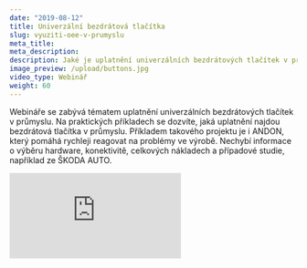```yaml
---
date: "2019-08-12"
title: Univerzální bezdrátová tlačítka
slug: vyuziti-oee-v-prumyslu
meta_title:
meta_description:
description: Jaké je uplatnění univerzálních bezdrátových tlačítek v průmyslu a jak pomáhají ve ŠKODA AUTO?
image_preview: /upload/buttons.jpg
video_type: Webinář
weight: 60
---
```


Webináře se zabývá tématem uplatnění univerzálních bezdrátových tlačítek v průmyslu. Na praktických příkladech se dozvíte, jaká uplatnění najdou bezdrátová tlačítka v průmyslu. Příkladem takového projektu je i ANDON, který pomáhá rychleji reagovat na problémy ve výrobě. Nechybí informace o výběru hardware, konektivitě, celkových nákladech a případové studie, například ze ŠKODA AUTO.

<div class = "video-container">
<iframe src="https://www.youtube.com/embed/OgJ4I7d8dVE?modestbranding=1&amp;showinfo=0&amp;rel=0&amp;html5=1&amp;widgetid=2" frameborder="0" allow="accelerometer; autoplay; encrypted-media; gyroscope; picture-in-picture" allowfullscreen></iframe>
</div>

